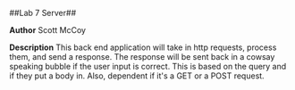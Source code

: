 ##Lab 7 Server##

**Author**
Scott McCoy

**Description**
This back end application will take in http requests, process them, and send a response. The response will be sent back in a cowsay speaking bubble if the user input is correct. This is based on the query and if they put a body in. Also, dependent if it's a GET or a POST request. 
